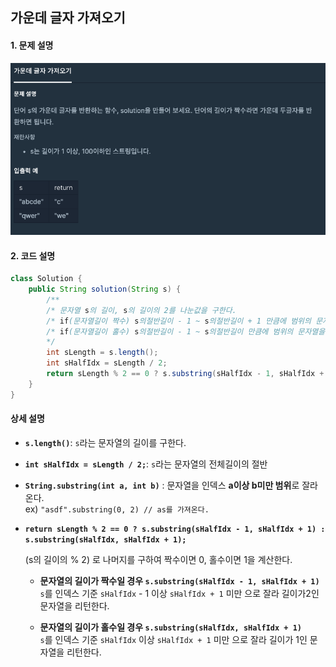 ## 가운데 글자 가져오기

#### 1. 문제 설명
![](../../../img/taehyeon/가운데글자-문제.png)

#### 2. 코드 설명
```java
class Solution {
    public String solution(String s) {
        /**
        /* 문자열 s의 길이, s의 길이의 2를 나눈값을 구한다.
        /* if(문자열길이 짝수) s의절반길이 - 1 ~ s의절반길이 + 1 만큼에 범위의 문자열을 반환한다.
        /* if(문자열길이 홀수) s의절반길이 - 1 ~ s의절반길이 만큼에 범위의 문자열을 반환한다.
        */
        int sLength = s.length();
        int sHalfIdx = sLength / 2;
        return sLength % 2 == 0 ? s.substring(sHalfIdx - 1, sHalfIdx + 1) : s.substring(sHalfIdx, sHalfIdx + 1);
    }
}
```
#### 상세 설명
- **`s.length()`**: `s`라는 문자열의 길이를 구한다.
- **`int sHalfIdx = sLength / 2;`**: `s`라는 문자열의 전체길이의 절반

- **`String.substring(int a, int b)`** : 문자열을 인덱스 **a이상 b미만 범위**로 잘라온다.  
ex) `"asdf".substring(0, 2) // as를 가져온다.`
- **`return sLength % 2 == 0 ? s.substring(sHalfIdx - 1, sHalfIdx + 1) : s.substring(sHalfIdx, sHalfIdx + 1);`**   
   
  (s의 길이의 % 2) 로 나머지를 구하여 짝수이면 0, 홀수이면 1을 계산한다. 
    
  - **문자열의 길이가 짝수일 경우  `s.substring(sHalfIdx - 1, sHalfIdx + 1)`**  
    `s`를 인덱스 기준 `sHalfIdx` - 1 이상 `sHalfIdx + 1` 미만 으로 잘라 길이가2인 문자열을 리턴한다.

  - **문자열의 길이가 홀수일 경우 `s.substring(sHalfIdx, sHalfIdx + 1)`**  
    `s`를 인덱스 기준 `sHalfIdx` 이상 `sHalfIdx + 1` 미만 으로 잘라 길이가 1인 문자열을 리턴한다.
    